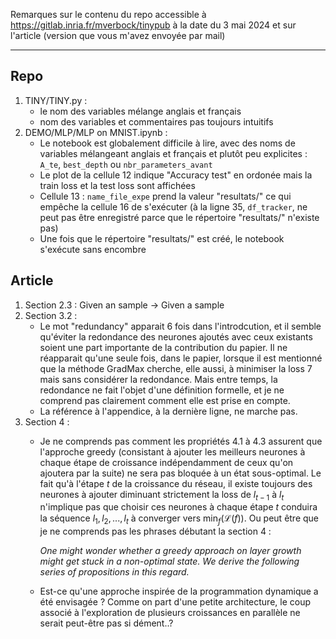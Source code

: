 Remarques sur le contenu du repo accessible à https://gitlab.inria.fr/mverbock/tinypub à la date du 3 mai 2024 et sur l'article (version que vous m'avez envoyée par mail)

---

## Repo

1. TINY/TINY.py : 
    - le nom des variables mélange anglais et français
    - nom des variables et commentaires pas toujours intuitifs
2. DEMO/MLP/MLP on MNIST.ipynb :
    - Le notebook est globalement difficile à lire, avec des noms de variables mélangeant anglais et français et plutôt peu explicites : ```A_te```, ```best_depth``` ou ```nbr_parameters_avant```
    - Le plot de la cellule 12 indique "Accuracy test" en ordonée mais la train loss et la test loss sont affichées
    - Cellule 13 : ```name_file_expe``` prend la valeur "resultats/" ce qui empêche la cellule 16 de s'exécuter (à la ligne 35, ```df_tracker```, ne peut pas être enregistré parce que le répertoire "resultats/" n'existe pas)
    - Une fois que le répertoire "resultats/" est créé, le notebook s'exécute sans encombre

## Article

1. Section 2.3 : Given an sample -> Given a sample
2. Section 3.2 : 
    - Le mot "redundancy" apparait 6 fois dans l'introdcution, et il semble qu'éviter la redondance des neurones ajoutés avec ceux existants soient une part importante de la contribution du papier. Il ne réapparait qu'une seule fois, dans le papier, lorsque il est mentionné que la méthode GradMax cherche, elle aussi, à minimiser la loss 7 mais sans considérer la redondance. Mais entre temps, la redondance ne fait l'objet d'une définition formelle, et je ne comprend pas clairement comment elle est prise en compte.
    - La référence à l'appendice, à la dernière ligne, ne marche pas.
2. Section 4 : 
    - Je ne comprends pas comment les propriétés 4.1 à 4.3 assurent que l'approche greedy (consistant à ajouter les meilleurs neurones à chaque étape de croissance indépendamment de ceux qu'on ajoutera par la suite) ne sera pas bloquée à un état sous-optimal. Le fait qu'à l'étape $t$ de la croissance du réseau, il existe toujours des neurones à ajouter diminuant strictement la loss de $l_{t-1}$ à $l_t$ n'implique pas que choisir ces neurones à chaque étape $t$ conduira la séquence $l_1,l_2,...,l_t$ à converger vers $\min_{f}(\mathcal{L}(f))$. Ou peut être que je ne comprends pas les phrases débutant la section 4 :

        *One might wonder whether a greedy approach on layer growth might get stuck in a non-optimal state. We derive the following series of propositions in this regard.*

    - Est-ce qu'une approche inspirée de la programmation dynamique a été envisagée ? Comme on part d'une petite architecture, le coup associé à l'exploration de plusieurs croissances en parallèle ne serait peut-être pas si dément..?
